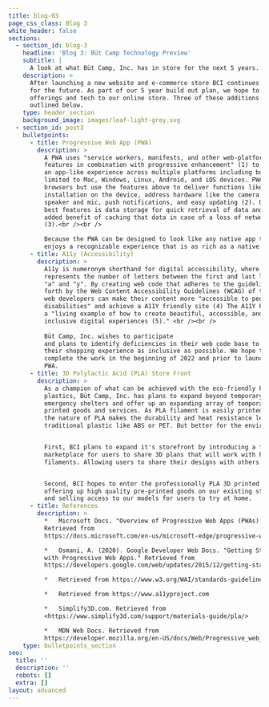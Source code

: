 ```yaml
---
title: blog-03
page_css_class: Blog 3
white_header: false
sections:
  - section_id: blog-3
    headline: 'Blog 3: Büt Camp Technology Preview'
    subtitle: |
      A look at what Büt Camp, Inc. has in store for the next 5 years.
    description: >
      After launching a new website and e-commerce store BCI continues to plan
      for the future. As part of our 5 year build out plan, we hope to bring new
      offerings and tech to our online store. Three of these additions are
      outlined below.
    type: header_section
    background_image: images/leaf-light-grey.svg
  - section_id: post3
    bulletpoints:
      - title: Progressive Web App (PWA)
        description: >
          A PWA uses "service workers, manifests, and other web-platform
          features in combination with progressive enhancement" (1) to achieve
          an app-like experience across multiple platforms including but not
          limited to Mac, Windows, Linux, Android, and iOS devices. PWAs run in
          browsers but use the features above to deliver functions like
          installation on the device, address hardware like the camera or
          speaker and mic, push notifications, and easy updating (2). One of the
          best features is data storage for quick retrieval of data and the
          added benefit of caching that data in case of a loss of network signal
          (3).<br /><br />

          Because the PWA can be designed to look like any native app the user
          enjoys a recognizable experience that is as rich as a native app.
      - title: A11y (Accessibility)
        description: >
          A11y is numeronym shorthand for digital accessibility, where the "11"
          represents the number of letters between the first and last letters
          "a" and "y". By creating web code that adheres to the guidelines set
          forth by the Web Content Accessibility Guidelines (WCAG) of the W3C
          web developers can make their content more "accessible to people with
          disabilities" and achieve a A11Y friendly site (4) The A11Y Project is
          a "living example of how to create beautiful, accessible, and
          inclusive digital experiences (5)." <br /><br />
          
          Büt Camp, Inc. wishes to participate
          and plans to identify deficiencies in their web code base to make
          their shopping experience as inclusive as possible. We hope to
          complete the work in the beginning of 2022 and prior to launching a
          PWA.
      - title: 3D Polylactic Acid (PLA) Store Front
        description: >
          As a champion of what can be achieved with the eco-friendly PLA
          plastics, Büt Camp, Inc. has plans to expand beyond temporary
          emergency shelters and offer up an expanding array of temporary PLA 3D
          printed goods and services. As PLA filament is easily printed with,
          the nature of PLA makes the durability and heat resistance less than a
          traditional plastic like ABS or PET. But better for the environment.<br /><br />


          First, BCI plans to expand it's storefront by introducing a free
          marketplace for users to share 3D plans that will work with PLA
          filaments. Allowing users to share their designs with others.<br /><br />


          Second, BCI hopes to enter the professionally PLA 3D printed space by
          offering up high quality pre-printed goods on our existing store front
          and selling access to our models for users to try at home.
      - title: References
        description: >
          *   Microsoft Docs. "Overview of Progressive Web Apps (PWAs)."
          Retrieved from 
          https://docs.microsoft.com/en-us/microsoft-edge/progressive-web-apps-chromium/

          *   Osmani, A. (2020). Google Developer Web Docs. "Getting Started
          with Progressive Web Apps." Retrieved from
          https://developers.google.com/web/updates/2015/12/getting-started-pwa

          *   Retrieved from https://www.w3.org/WAI/standards-guidelines/wcag/

          *   Retrieved from https://www.a11yproject.com

          *   Simplify3D.com. Retrieved from 
          <https://www.simplify3d.com/support/materials-guide/pla/>

          *   MDN Web Docs. Retrieved from
          https://developer.mozilla.org/en-US/docs/Web/Progressive_web_apps
    type: bulletpoints_section
seo:
  title: ''
  description: ''
  robots: []
  extra: []
layout: advanced
---
```

